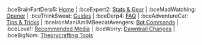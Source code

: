 :bceBrainFartDerp5: [Home](https://discord.com/channels/277897135515762698/1253380993482752183) | :bceExpert2:  [Stats & Gear](https://discord.com/channels/277897135515762698/1253394673314299955) | :bceMadWatching:  [Opener](https://discord.com/channels/277897135515762698/1253396517801168986) | :bceThinkSweat:  [Guides](https://discord.com/channels/277897135515762698/1253396066125086720) | :bceDerp4:  [FAQ](https://discord.com/channels/277897135515762698/1253396016489828375) | :bceAdventureCat:  [Tips & Tricks](https://discord.com/channels/277897135515762698/1253396652581064796) | :bceIronManIAmIMBeecatAvengers: [Bot Commands](https://discord.com/channels/277897135515762698/1253395941654794372) | :bceLove1:  [Recommended Media](https://discord.com/channels/277897135515762698/1253396107669671968) | :bceWorry:  [Dawntrail Changes](https://discord.com/channels/277897135515762698/1253396444661022844) | :bceBigNom:  [Theorycrafting Tools](https://discord.com/channels/277897135515762698/1253396603818082386)